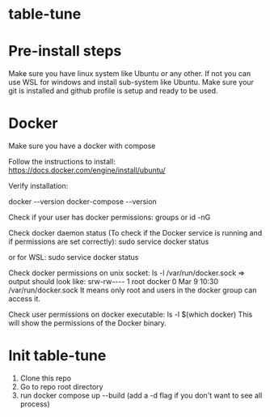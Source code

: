 # table-tune

# Pre-install steps

Make sure you have linux system like Ubuntu or any other.
If not you can use WSL for windows and install sub-system like Ubuntu.
Make sure your git is installed and github profile is setup and ready to be used.

# Docker

Make sure you have a docker with compose

Follow the instructions to install:
    https://docs.docker.com/engine/install/ubuntu/

Verify installation:

docker --version
docker-compose --version

Check if your user has docker permissions:
groups or id -nG

Check docker daemon status (To check if the Docker service is running and if permissions are set correctly):
sudo service docker status

or for WSL:
sudo service docker status

Check docker permissions on unix socket:
ls -l /var/run/docker.sock => output should look like: srw-rw---- 1 root docker 0 Mar 9 10:30 /var/run/docker.sock
It means only root and users in the docker group can access it.

Check user permissions on docker executable:
ls -l $(which docker)
This will show the permissions of the Docker binary.

# Init table-tune

1. Clone this repo
2. Go to repo root directory
3. run docker compose up --build (add a -d flag if you don't want to see all process)